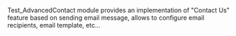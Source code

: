 Test_AdvancedContact module provides an implementation of "Contact Us" feature based on sending email message, allows to configure email recipients, email template, etc...
